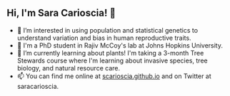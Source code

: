 ## Hi, I'm Sara Carioscia! 👋

- 🔭 I’m interested in using population and statistical genetics to understand variation and bias in human reproductive traits.
- 👀 I'm a PhD student in Rajiv McCoy's lab at Johns Hopkins University.
- 🌱 I’m currently learning about plants! I'm taking a 3-month Tree Stewards course where I'm learning about invasive species, tree biology, and natural resource care.
- 📫 You can find me online at [scarioscia.github.io](https://scarioscia.github.io/) and on Twitter at saracarioscia.

